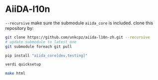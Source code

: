 # AiiDA-l10n

`--recursive` make sure the submodule `aiida_core` is included.
clone this repository by:

```sh
git clone https://github.com/unkcpz/aiida-l10n-zh.git --recursive
# update submodule to latest one
git submodule foreach git pull
```

```sh
pip install "aiida_core[dev,testing]"
```

```sh
verdi quicksetup
```

```sh
make html
```
